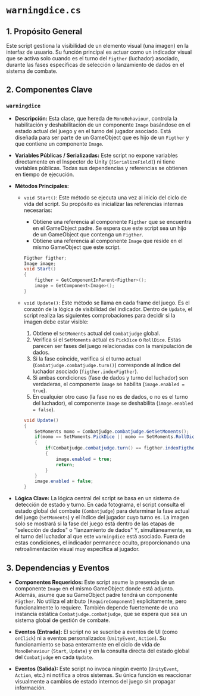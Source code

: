 # `warningdice.cs`

## 1. Propósito General
Este script gestiona la visibilidad de un elemento visual (una imagen) en la interfaz de usuario. Su función principal es actuar como un indicador visual que se activa solo cuando es el turno del `Figther` (luchador) asociado, durante las fases específicas de selección o lanzamiento de dados en el sistema de combate.

## 2. Componentes Clave

### `warningdice`
- **Descripción:** Esta clase, que hereda de `MonoBehaviour`, controla la habilitación y deshabilitación de un componente `Image` basándose en el estado actual del juego y en el turno del jugador asociado. Está diseñada para ser parte de un GameObject que es hijo de un `Figther` y que contiene un componente `Image`.

- **Variables Públicas / Serializadas:**
    Este script no expone variables directamente en el Inspector de Unity (`[SerializeField]`) ni tiene variables públicas. Todas sus dependencias y referencias se obtienen en tiempo de ejecución.

- **Métodos Principales:**
    - `void Start()`: Este método se ejecuta una vez al inicio del ciclo de vida del script. Su propósito es inicializar las referencias internas necesarias:
        - Obtiene una referencia al componente `Figther` que se encuentra en el GameObject padre. Se espera que este script sea un hijo de un GameObject que contenga un `Figther`.
        - Obtiene una referencia al componente `Image` que reside en el mismo GameObject que este script.

        ```csharp
        Figther figther;
        Image image;
        void Start()
        {
            figther = GetComponentInParent<Figther>();
            image = GetComponent<Image>();
        }
        ```

    - `void Update()`: Este método se llama en cada frame del juego. Es el corazón de la lógica de visibilidad del indicador. Dentro de `Update`, el script realiza las siguientes comprobaciones para decidir si la imagen debe estar visible:
        1.  Obtiene el `SetMoments` actual del `Combatjudge` global.
        2.  Verifica si el `SetMoments` actual es `PickDice` o `RollDice`. Estas parecen ser fases del juego relacionadas con la manipulación de dados.
        3.  Si la fase coincide, verifica si el turno actual (`Combatjudge.combatjudge.turn()`) corresponde al índice del luchador asociado (`figther.indexFigther`).
        4.  Si ambas condiciones (fase de dados y turno del luchador) son verdaderas, el componente `Image` se habilita (`image.enabled = true`).
        5.  En cualquier otro caso (la fase no es de dados, o no es el turno del luchador), el componente `Image` se deshabilita (`image.enabled = false`).

        ```csharp
        void Update()
        {
            SetMoments momo = Combatjudge.combatjudge.GetSetMoments();
            if(momo == SetMoments.PickDice || momo == SetMoments.RollDice)
            {
                if(Combatjudge.combatjudge.turn() == figther.indexFigther)
                {
                    image.enabled = true;
                    return;
                }
            }
            image.enabled = false;
        }
        ```

- **Lógica Clave:**
    La lógica central del script se basa en un sistema de detección de estado y turno. En cada fotograma, el script consulta el estado global del combate (`Combatjudge`) para determinar la fase actual del juego (`SetMoments`) y el índice del jugador cuyo turno es. La imagen solo se mostrará si la fase del juego está dentro de las etapas de "selección de dados" o "lanzamiento de dados" Y, simultáneamente, es el turno del luchador al que este `warningdice` está asociado. Fuera de estas condiciones, el indicador permanece oculto, proporcionando una retroalimentación visual muy específica al jugador.

## 3. Dependencias y Eventos
- **Componentes Requeridos:**
    Este script asume la presencia de un componente `Image` en el mismo GameObject donde está adjunto. Además, asume que su GameObject padre tendrá un componente `Figther`. No utiliza el atributo `[RequireComponent]` explícitamente, pero funcionalmente lo requiere. También depende fuertemente de una instancia estática `Combatjudge.combatjudge`, que se espera que sea un sistema global de gestión de combate.

- **Eventos (Entrada):**
    El script no se suscribe a eventos de UI (como `onClick`) ni a eventos personalizados (`UnityEvent`, `Action`). Su funcionamiento se basa enteramente en el ciclo de vida de `MonoBehaviour` (`Start`, `Update`) y en la consulta directa del estado global del `Combatjudge` en cada `Update`.

- **Eventos (Salida):**
    Este script no invoca ningún evento (`UnityEvent`, `Action`, etc.) ni notifica a otros sistemas. Su única función es reaccionar visualmente a cambios de estado internos del juego sin propagar información.